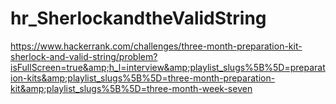 # hr_SherlockandtheValidString
https://www.hackerrank.com/challenges/three-month-preparation-kit-sherlock-and-valid-string/problem?isFullScreen=true&amp;h_l=interview&amp;playlist_slugs%5B%5D=preparation-kits&amp;playlist_slugs%5B%5D=three-month-preparation-kit&amp;playlist_slugs%5B%5D=three-month-week-seven
